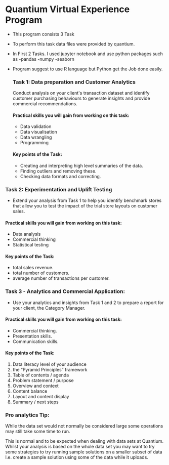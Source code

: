 # Quantium Virtual Experience Program

- This program consists 3 Task
- To perform this task data files were provided by quantium.
- In First 2 Tasks. I used jupyter notebook and use python packages such as -pandas -numpy -seaborn
- Program suggest to use R language but Python get the Job done easily.



  ### Task 1:  Data preparation and Customer Analytics

  Conduct analysis on your client's transaction dataset and identify customer purchasing behaviours to generate insights and provide commercial recommendations.

  #### Practical skills you will gain from working on this task:

  - Data validation
  - Data visualisation
  - Data wrangling
  - Programming

  #### Key points of the Task:
  - Creating and interpreting high level summaries of the data.
  - Finding outliers and removing these.
  - Checking data formats and correcting.

 

### Task 2:  Experimentation and Uplift Testing

- Extend your analysis from Task 1 to help you identify benchmark stores that allow you to test the impact of the trial store layouts on customer sales.


 #### Practical skills you will gain from working on this task:

 - Data analysis
 - Commercial thinking
 - Statistical testing

#### Key points of the Task:

- total sales revenue.
- total number of customers.
- average number of transactions per customer.




### Task 3 - Analytics and Commercial Application:

- Use your analytics and insights from Task 1 and 2 to prepare a report for your client, the Category Manager.


#### Practical skills you will gain from working on this task:

- Commercial thinking.
- Presentation skills.
- Communication skills.

#### Key points of the Task:

1. Data literacy level of your audience
2. the “Pyramid Principles” framework
3. Table of contents / agenda
4. Problem statement / purpose
5. Overview and context
6. Content balance
7. Layout and content display
8. Summary / next steps



### Pro analytics Tip:
  
While the data set would not normally be considered large some operations may still take some time to run.

This is normal and to be expected when dealing with data sets at Quantium. Whilst your analysis is based on the whole data set you may want to try some strategies to try running sample solutions on a smaller subset of data I.e. create a sample solution using some of the data while it uploads.








 


  
  
